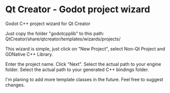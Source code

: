 # Qt Creator - Godot project wizard
Godot C++ project wizard for Qt Creator

Just copy the folder "godotcpplib" to this path:
QtCreator/share/qtcreator/templates/wizards/projects/

This wizard is simple, just click on "New Project", select Non-Qt Project and GDNative C++ Library.

Enter the project name.
Click "Next".
Select the actual path to your engine folder.
Select the actual path to your generated C++ bindings folder.

I'm planing to add more template classes in the future.
Feel free to suggest changes.
